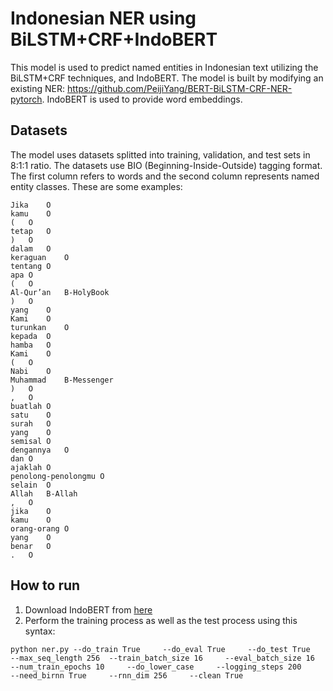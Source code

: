 # Indonesian NER using BiLSTM+CRF+IndoBERT
This model is used to predict named entities in Indonesian text utilizing the BiLSTM+CRF techniques, and IndoBERT. The model is built by modifying an existing NER: https://github.com/PeijiYang/BERT-BiLSTM-CRF-NER-pytorch. IndoBERT is used to provide word embeddings.
  
## Datasets
The model uses datasets splitted into training, validation, and test sets in 8:1:1 ratio. The datasets use BIO (Beginning-Inside-Outside) tagging format.
The first column refers to words and the second column represents named entity classes. These are some examples:
```
Jika	O
kamu	O
(	O
tetap	O
)	O
dalam	O
keraguan	O
tentang	O
apa	O
(	O
Al-Qur’an	B-HolyBook
)	O
yang	O
Kami	O
turunkan	O
kepada	O
hamba	O
Kami	O
(	O
Nabi	O
Muhammad	B-Messenger
)	O
,	O
buatlah	O
satu	O
surah	O
yang	O
semisal	O
dengannya	O
dan	O
ajaklah	O
penolong-penolongmu	O
selain	O
Allah	B-Allah
,	O
jika	O
kamu	O
orang-orang	O
yang	O
benar	O
.	O
```
## How to run
1. Download IndoBERT from [here](https://hobbitdata.informatik.uni-leipzig.de/indQnerd/indobert-base-p1.zip)
2. Perform the training process as well as the test process using this syntax:
```
python ner.py --do_train True     --do_eval True     --do_test True     --max_seq_length 256  --train_batch_size 16     --eval_batch_size 16     --num_train_epochs 10     --do_lower_case     --logging_steps 200     --need_birnn True     --rnn_dim 256     --clean True
```

